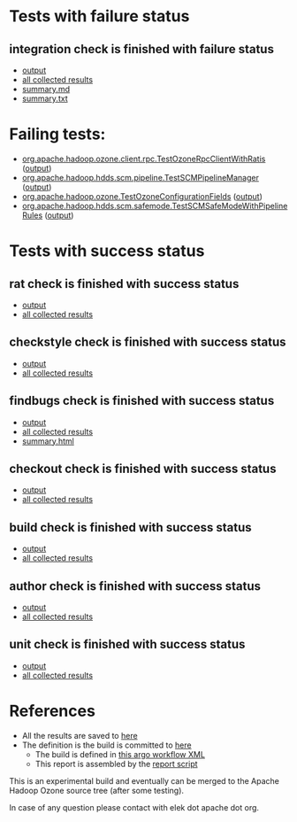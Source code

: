 # Tests with failure status

## integration check is finished with failure status

   * [output](https://raw.githubusercontent.com/elek/ozone-ci-q4/master/pr/pr-hdds-1569-mgzvx/integration/output.log)
   * [all collected results](https://github.com/elek/ozone-ci-q4/tree/master/pr/pr-hdds-1569-mgzvx/integration)
   * [summary.md](https://github.com/elek/ozone-ci-q4/tree/master/pr/pr-hdds-1569-mgzvx/integration/summary.md)
   * [summary.txt](https://github.com/elek/ozone-ci-q4/tree/master/pr/pr-hdds-1569-mgzvx/integration/summary.txt)

# Failing tests: 

 * [org.apache.hadoop.ozone.client.rpc.TestOzoneRpcClientWithRatis](hadoop-ozone/integration-test/org.apache.hadoop.ozone.client.rpc.TestOzoneRpcClientWithRatis.txt) ([output](hadoop-ozone/integration-test/org.apache.hadoop.ozone.client.rpc.TestOzoneRpcClientWithRatis-output.txt))
 * [org.apache.hadoop.hdds.scm.pipeline.TestSCMPipelineManager](hadoop-ozone/integration-test/org.apache.hadoop.hdds.scm.pipeline.TestSCMPipelineManager.txt) ([output](hadoop-ozone/integration-test/org.apache.hadoop.hdds.scm.pipeline.TestSCMPipelineManager-output.txt))
 * [org.apache.hadoop.ozone.TestOzoneConfigurationFields](hadoop-ozone/integration-test/org.apache.hadoop.ozone.TestOzoneConfigurationFields.txt) ([output](hadoop-ozone/integration-test/org.apache.hadoop.ozone.TestOzoneConfigurationFields-output.txt))
 * [org.apache.hadoop.hdds.scm.safemode.TestSCMSafeModeWithPipelineRules](hadoop-ozone/integration-test/org.apache.hadoop.hdds.scm.safemode.TestSCMSafeModeWithPipelineRules.txt) ([output](hadoop-ozone/integration-test/org.apache.hadoop.hdds.scm.safemode.TestSCMSafeModeWithPipelineRules-output.txt))


# Tests with success status

## rat check is finished with success status

   * [output](https://raw.githubusercontent.com/elek/ozone-ci-q4/master/pr/pr-hdds-1569-mgzvx/rat/output.log)
   * [all collected results](https://github.com/elek/ozone-ci-q4/tree/master/pr/pr-hdds-1569-mgzvx/rat)


## checkstyle check is finished with success status

   * [output](https://raw.githubusercontent.com/elek/ozone-ci-q4/master/pr/pr-hdds-1569-mgzvx/checkstyle/output.log)
   * [all collected results](https://github.com/elek/ozone-ci-q4/tree/master/pr/pr-hdds-1569-mgzvx/checkstyle)


## findbugs check is finished with success status

   * [output](https://raw.githubusercontent.com/elek/ozone-ci-q4/master/pr/pr-hdds-1569-mgzvx/findbugs/output.log)
   * [all collected results](https://github.com/elek/ozone-ci-q4/tree/master/pr/pr-hdds-1569-mgzvx/findbugs)
   * [summary.html](https://elek.github.io/ozone-ci-q4/pr/pr-hdds-1569-mgzvx/findbugs/summary.html)


## checkout check is finished with success status

   * [output](https://raw.githubusercontent.com/elek/ozone-ci-q4/master/pr/pr-hdds-1569-mgzvx/checkout/output.log)
   * [all collected results](https://github.com/elek/ozone-ci-q4/tree/master/pr/pr-hdds-1569-mgzvx/checkout)


## build check is finished with success status

   * [output](https://raw.githubusercontent.com/elek/ozone-ci-q4/master/pr/pr-hdds-1569-mgzvx/build/output.log)
   * [all collected results](https://github.com/elek/ozone-ci-q4/tree/master/pr/pr-hdds-1569-mgzvx/build)


## author check is finished with success status

   * [output](https://raw.githubusercontent.com/elek/ozone-ci-q4/master/pr/pr-hdds-1569-mgzvx/author/output.log)
   * [all collected results](https://github.com/elek/ozone-ci-q4/tree/master/pr/pr-hdds-1569-mgzvx/author)


## unit check is finished with success status

   * [output](https://raw.githubusercontent.com/elek/ozone-ci-q4/master/pr/pr-hdds-1569-mgzvx/unit/output.log)
   * [all collected results](https://github.com/elek/ozone-ci-q4/tree/master/pr/pr-hdds-1569-mgzvx/unit)




# References

 * All the results are saved to [here](https://github.com/elek/ozone-ci-q4/tree/master/pr/pr-hdds-1569-mgzvx/)
 * The definition is the build is committed to [here](https://github.com/elek/argo-ozone)
    * The build is defined in [this argo workflow XML](https://github.com/elek/argo-ozone/blob/master/ozone-build.yaml)
    * This report is assembled by the [report script](https://github.com/elek/argo-ozone/blob/master/scripts/report.sh)

This is an experimental build and eventually can be merged to the Apache Hadoop Ozone source tree (after some testing).

In case of any question please contact with elek dot apache dot org.
